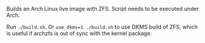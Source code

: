 Builds an Arch Linux live image with ZFS.  Script needs to be executed
under Arch.

Run `./build.sh`. Or `use_dkms=1 ./build.sh` to use DKMS build
of ZFS, which is useful if archzfs is out of sync with the kernel
package.

